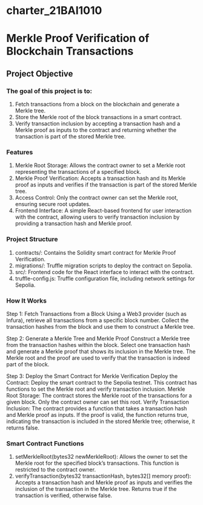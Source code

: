 # charter_21BAI1010
# Merkle Proof Verification of Blockchain Transactions

## Project Objective

### The goal of this project is to:

1) Fetch transactions from a block on the blockchain and generate a Merkle tree.
2) Store the Merkle root of the block transactions in a smart contract.
3) Verify transaction inclusion by accepting a transaction hash and a Merkle proof as inputs to the contract and returning whether the transaction is part of the stored Merkle tree.

### Features

1) Merkle Root Storage: Allows the contract owner to set a Merkle root representing the transactions of a specified block.
2) Merkle Proof Verification: Accepts a transaction hash and its Merkle proof as inputs and verifies if the transaction is part of the stored Merkle tree.
3) Access Control: Only the contract owner can set the Merkle root, ensuring secure root updates.
4) Frontend Interface: A simple React-based frontend for user interaction with the contract, allowing users to verify transaction inclusion by providing a transaction hash and Merkle proof.

### Project Structure

1) contracts/: Contains the Solidity smart contract for Merkle Proof Verification.
2) migrations/: Truffle migration scripts to deploy the contract on Sepolia.
3) src/: Frontend code for the React interface to interact with the contract.
4) truffle-config.js: Truffle configuration file, including network settings for Sepolia.

### How It Works

Step 1: Fetch Transactions from a Block
    Using a Web3 provider (such as Infura), retrieve all transactions from a specific block number.
    Collect the transaction hashes from the block and use them to construct a Merkle tree.

Step 2: Generate a Merkle Tree and Merkle Proof
    Construct a Merkle tree from the transaction hashes within the block.
    Select one transaction hash and generate a Merkle proof that shows its inclusion in the Merkle tree.
    The Merkle root and the proof are used to verify that the transaction is indeed part of the block.

Step 3: Deploy the Smart Contract for Merkle Verification
    Deploy the Contract: Deploy the smart contract to the Sepolia testnet. This contract has functions to set the Merkle root and verify transaction inclusion.
    Merkle Root Storage: The contract stores the Merkle root of the transactions for a given block. Only the contract owner can set this root.
    Verify Transaction Inclusion: The contract provides a function that takes a transaction hash and Merkle proof as inputs. If the proof is valid, the function returns true, indicating the transaction is included in the stored Merkle tree; otherwise, it returns false.

### Smart Contract Functions

1) setMerkleRoot(bytes32 newMerkleRoot): Allows the owner to set the Merkle root for the specified block’s transactions. This function is restricted to the contract owner.
2) verifyTransaction(bytes32 transactionHash, bytes32[] memory proof): Accepts a transaction hash and Merkle proof as inputs and verifies the inclusion of the transaction in the Merkle tree. Returns true if the transaction is verified, otherwise false.


